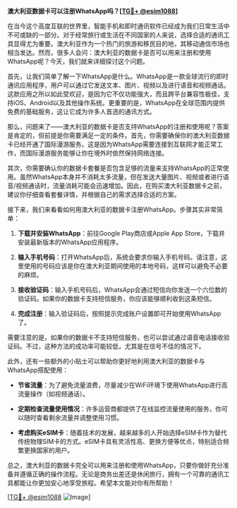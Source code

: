 **澳大利亚数据卡可以注册WhatsApp吗？[[TG💪+ @esim1088](https://t.me/s/esim1088)]**

在当今这个高度互联的世界里，智能手机和即时通讯软件已经成为我们日常生活中不可或缺的一部分。对于经常旅行或生活在不同国家的人来说，选择合适的通讯工具显得尤为重要。澳大利亚作为一个热门的旅游和移民目的地，其移动通信市场也相当发达。然而，很多人会问：澳大利亚的数据卡是否可以用来注册和使用WhatsApp呢？今天，我们就来详细探讨这个问题。

首先，让我们简单了解一下WhatsApp是什么。WhatsApp是一款全球流行的即时通讯应用程序，用户可以通过它发送文本、图片、视频以及进行语音和视频通话。这款应用之所以如此受欢迎，是因为它不仅功能强大，而且跨平台兼容性极佳，支持iOS、Android以及其他操作系统。更重要的是，WhatsApp在全球范围内提供免费的基础服务，这让它成为许多人首选的通讯方式。

那么，问题来了——澳大利亚的数据卡是否支持WhatsApp的注册和使用呢？答案是肯定的，但前提是你需要满足一定的条件。首先，你需要确保你的澳大利亚数据卡已经开通了国际漫游服务。这是因为WhatsApp需要连接到互联网才能正常工作，而国际漫游服务能够让你在境外时依然保持网络连接。

其次，你需要确认你的数据卡套餐是否包含足够的流量来支持WhatsApp的正常使用。虽然WhatsApp本身并不消耗太多流量，但在发送大量图片、视频或者进行语音/视频通话时，流量消耗可能会迅速增加。因此，在购买澳大利亚数据卡之前，建议你仔细查看套餐详情，并根据自己的需求选择合适的方案。

接下来，我们来看看如何用澳大利亚的数据卡注册WhatsApp。步骤其实非常简单：

1. **下载并安装WhatsApp**：前往Google Play商店或Apple App Store，下载并安装最新版本的WhatsApp应用程序。
   
2. **输入手机号码**：打开WhatsApp后，系统会要求你输入手机号码。请注意，这里使用的号码应该是你在澳大利亚期间使用的本地号码，这样可以避免不必要的麻烦。

3. **接收验证码**：输入手机号码后，WhatsApp会通过短信向你发送一个六位数的验证码。如果你的数据卡支持短信服务，你应该能够顺利收到这条短信。

4. **完成注册**：输入验证码后，按照提示完成账户设置即可开始使用WhatsApp了。

需要注意的是，如果你的数据卡不支持短信服务，也可以尝试通过语音电话接收验证码。不过，这种方法的成功率可能较低，尤其是在信号不佳的情况下。

此外，还有一些额外的小贴士可以帮助你更好地利用澳大利亚的数据卡与WhatsApp搭配使用：

- **节省流量**：为了避免流量浪费，尽量减少在WiFi环境下使用WhatsApp进行高流量操作（如视频通话）。
  
- **定期检查流量使用情况**：许多运营商都提供了在线监控流量使用的服务，你可以随时查看剩余流量并调整使用习惯。

- **考虑购买eSIM卡**：随着技术的发展，越来越多的人开始选择eSIM卡作为替代传统物理SIM卡的方式。eSIM卡具有灵活性高、更换方便等优点，特别适合频繁更换国家的用户。

总之，澳大利亚的数据卡完全可以用来注册和使用WhatsApp，只要你做好充分准备并遵循正确的操作流程。无论是商务出差还是休闲旅行，拥有一个可靠的通讯工具都能让你更加安心地享受旅程。希望本文能对你有所帮助！

[[TG💪+ @esim1088](https://t.me/s/esim1088) ![Image](https://i.postimg.cc/4NQfJmqS/Snipaste-2025-05-13-00-14-12.png)]